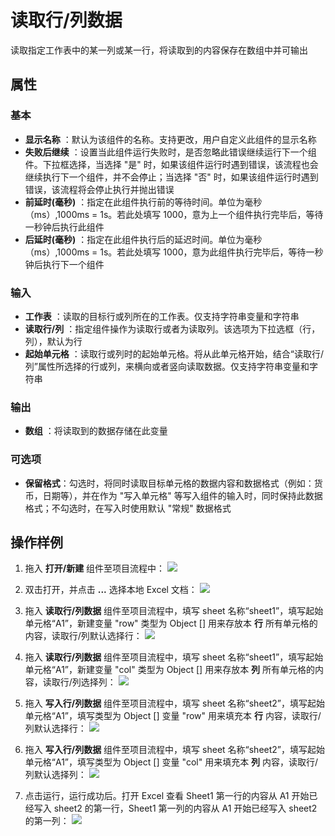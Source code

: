 # 读取行/列数据
读取指定工作表中的某一列或某一行，将读取到的内容保存在数组中并可输出

## 属性

### 基本

- **显示名称** ：默认为该组件的名称。支持更改，用户自定义此组件的显示名称
- **失败后继续** ：设置当此组件运行失败时，是否忽略此错误继续运行下一个组件。下拉框选择，当选择 "是" 时，如果该组件运行时遇到错误，该流程也会继续执行下一个组件，并不会停止；当选择 "否" 时，如果该组件运行时遇到错误，该流程将会停止执行并抛出错误
- **前延时(毫秒)** ：指定在此组件执行前的等待时间。单位为毫秒（ms）,1000ms = 1s。若此处填写 1000，意为上一个组件执行完毕后，等待一秒钟后执行此组件
- **后延时(毫秒)** ：指定在此组件执行后的延迟时间。单位为毫秒（ms）,1000ms = 1s。若此处填写 1000，意为此组件执行完毕后，等待一秒钟后执行下一个组件

### 输入

- **工作表** ：读取的目标行或列所在的工作表。仅支持字符串变量和字符串
- **读取行/列** ：指定组件操作为读取行或者为读取列。该选项为下拉选框（行，列），默认为行
- **起始单元格** ：读取行或列时的起始单元格。将从此单元格开始，结合“读取行/列”属性所选择的行或列，来横向或者竖向读取数据。仅支持字符串变量和字符串

### 输出

- **数组** ：将读取到的数据存储在此变量

### 可选项

- **保留格式**：勾选时，将同时读取目标单元格的数据内容和数据格式（例如：货币，日期等），并在作为 "写入单元格" 等写入组件的输入时，同时保持此数据格式；不勾选时，在写入时使用默认 "常规" 数据格式

## 操作样例

1. 拖入 **打开/新建** 组件至项目流程中：
![](https://docimages.blob.core.chinacloudapi.cn/images/Activities/OpenExcel1.png)

2. 双击打开，并点击 **...** 选择本地 Excel 文档：
![](https://docimages.blob.core.chinacloudapi.cn/images/Activities/OpenExcel2.png)

3. 拖入 **读取行/列数据** 组件至项目流程中，填写 sheet 名称“sheet1”，填写起始单元格“A1”，新建变量 "row" 类型为 Object [] 用来存放本 **行** 所有单元格的内容，读取行/列默认选择行：
![](https://docimages.blob.core.chinacloudapi.cn/images/Activities/ReadRowOrColumn1.png)

4. 拖入 **读取行/列数据** 组件至项目流程中，填写 sheet 名称“sheet1”，填写起始单元格“A1”，新建变量 "col" 类型为 Object [] 用来存放本 **列** 所有单元格的内容，读取行/列选择列：
![](https://docimages.blob.core.chinacloudapi.cn/images/Activities/ReadRowOrColumn2.png)

5. 拖入 **写入行/列数据** 组件至项目流程中，填写 sheet 名称“sheet2”，填写起始单元格“A1”，填写类型为 Object [] 变量 "row" 用来填充本 **行** 内容，读取行/列默认选择行：
![](https://docimages.blob.core.chinacloudapi.cn/images/Activities/WriteRowOrColumn1.png)

6. 拖入 **写入行/列数据** 组件至项目流程中，填写 sheet 名称“sheet2”，填写起始单元格“A1”，填写类型为 Object [] 变量 "col" 用来填充本 **列** 内容，读取行/列默认选择列：
![](https://docimages.blob.core.chinacloudapi.cn/images/Activities/WriteRowOrColumn2.png)

7. 点击运行，运行成功后。打开 Excel 查看 Sheet1 第一行的内容从 A1 开始已经写入 sheet2 的第一行，Sheet1 第一列的内容从 A1 开始已经写入 sheet2 的第一列：
![](https://docimages.blob.core.chinacloudapi.cn/images/Activities/WriteRowOrColumn3.png)



